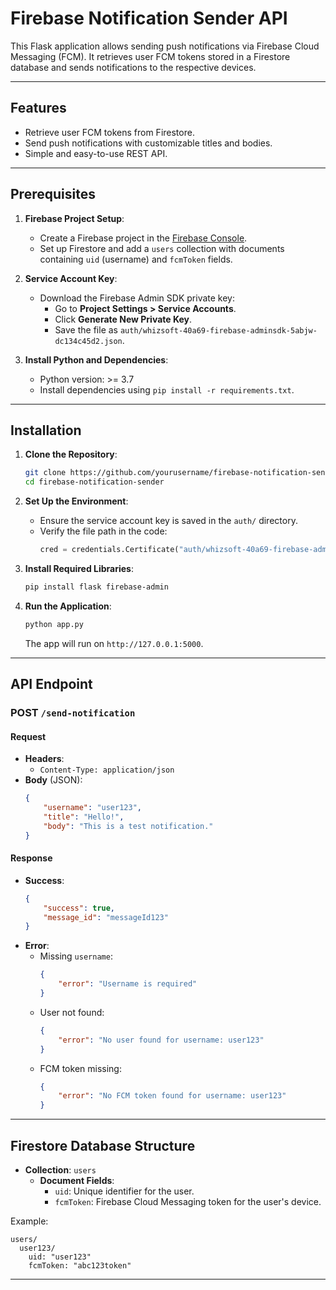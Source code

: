 
# Firebase Notification Sender API

This Flask application allows sending push notifications via Firebase Cloud Messaging (FCM). It retrieves user FCM tokens stored in a Firestore database and sends notifications to the respective devices.

---

## Features
- Retrieve user FCM tokens from Firestore.
- Send push notifications with customizable titles and bodies.
- Simple and easy-to-use REST API.

---

## Prerequisites

1. **Firebase Project Setup**:
   - Create a Firebase project in the [Firebase Console](https://console.firebase.google.com/).
   - Set up Firestore and add a `users` collection with documents containing `uid` (username) and `fcmToken` fields.

2. **Service Account Key**:
   - Download the Firebase Admin SDK private key:
     - Go to **Project Settings > Service Accounts**.
     - Click **Generate New Private Key**.
     - Save the file as `auth/whizsoft-40a69-firebase-adminsdk-5abjw-dc134c45d2.json`.

3. **Install Python and Dependencies**:
   - Python version: >= 3.7
   - Install dependencies using `pip install -r requirements.txt`.

---

## Installation

1. **Clone the Repository**:
   ```bash
   git clone https://github.com/yourusername/firebase-notification-sender.git
   cd firebase-notification-sender
   ```

2. **Set Up the Environment**:
   - Ensure the service account key is saved in the `auth/` directory.
   - Verify the file path in the code:
     ```python
     cred = credentials.Certificate("auth/whizsoft-40a69-firebase-adminsdk-5abjw-dc134c45d2.json")
     ```

3. **Install Required Libraries**:
   ```bash
   pip install flask firebase-admin
   ```

4. **Run the Application**:
   ```bash
   python app.py
   ```
   The app will run on `http://127.0.0.1:5000`.

---

## API Endpoint

### **POST** `/send-notification`

#### **Request**
- **Headers**: 
  - `Content-Type: application/json`
- **Body** (JSON):
  ```json
  {
      "username": "user123",
      "title": "Hello!",
      "body": "This is a test notification."
  }
  ```

#### **Response**
- **Success**:
  ```json
  {
      "success": true,
      "message_id": "messageId123"
  }
  ```
- **Error**:
  - Missing `username`:
    ```json
    {
        "error": "Username is required"
    }
    ```
  - User not found:
    ```json
    {
        "error": "No user found for username: user123"
    }
    ```
  - FCM token missing:
    ```json
    {
        "error": "No FCM token found for username: user123"
    }
    ```

---

## Firestore Database Structure

- **Collection**: `users`
  - **Document Fields**:
    - `uid`: Unique identifier for the user.
    - `fcmToken`: Firebase Cloud Messaging token for the user's device.

Example:
```plaintext
users/
  user123/
    uid: "user123"
    fcmToken: "abc123token"
```

---

